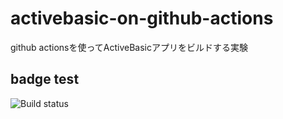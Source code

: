 # activebasic-on-github-actions
github actionsを使ってActiveBasicアプリをビルドする実験

## badge test
![Build status](https://github.com/RGBA-CRT/activebasic-on-github-actions/actions/workflows/activebasic.yml/badge.svg)